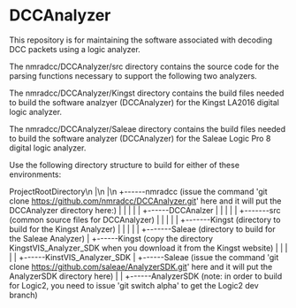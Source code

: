 # DCCAnalyzer

This repository is for maintaining the software associated with decoding DCC packets using a logic analyzer.

The nmradcc/DCCAnalyzer/src directory contains the source code for the parsing functions necessary to support the following two analyzers.

The nmradcc/DCCAnalyzer/Kingst directory contains the build files needed to build the software analzyer (DCCAnalyzer) for the Kingst LA2016 digital logic analyzer.

The nmradcc/DCCAnalyzer/Saleae directory contains the build files needed to build the software analyzer (DCCAnalyzer) for the Saleae Logic Pro 8 digital logic analyzer.

Use the following directory structure to build for either of these environments:

ProjectRootDirectory\n
        |\n
        |\n
        +------nmradcc (issue the command 'git clone https://github.com/nmradcc/DCCAnalyzer.git' here and it will put the DCCAnalyzer directory here:)
        |         |
        |         |
        |         +------DCCAnalzer
        |                     |
        |                     |
        |                     +-------src (common source files for DCCAnalyzer)
        |                     |
        |                     |
        |                     +-------Kingst (directory to build for the Kingst Analyzer)
        |                     |
        |                     |
        |                     +-------Saleae (directory to build for the Saleae Analyzer)
        |
        +------Kingst (copy the directory KingstVIS\_Analyzer\_SDK when you download it from the Kingst website)
        |         |
        |         |
        |         +------KinstVIS\_Analyzer\_SDK
        |
        +------Saleae (issue the command 'git clone https://github.com/saleae/AnalyzerSDK.git' here and it will put the AnalyzerSDK directory here)
                  |
                  |
                  +------AnalyzerSDK
                         (note: in order to build for Logic2, you need to issue 'git switch alpha' to get the Logic2 dev branch)

